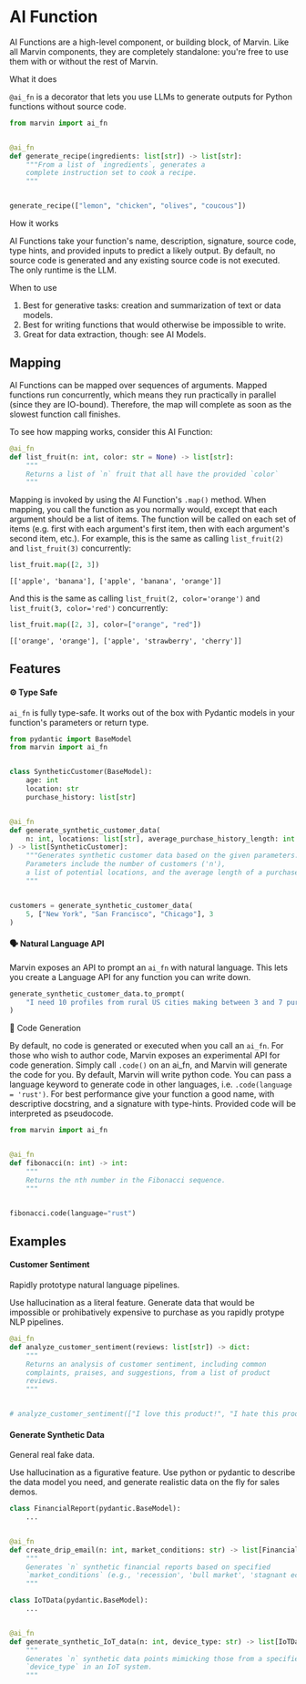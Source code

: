 # AI Function

AI Functions are a high-level component, or building block, of Marvin. Like all Marvin components, they are completely standalone: you're free to use them with or without the rest of Marvin.

<div class="admonition abstract">
  <p class="admonition-title">What it does</p>
  <p>
    <code>@ai_fn</code> is a decorator that lets you use LLMs to generate outputs for Python functions without source code.
  </p>
</div>

```python
from marvin import ai_fn


@ai_fn
def generate_recipe(ingredients: list[str]) -> list[str]:
    """From a list of `ingredients`, generates a
    complete instruction set to cook a recipe.
    """


generate_recipe(["lemon", "chicken", "olives", "coucous"])
```

<div class="admonition info">
  <p class="admonition-title">How it works</p>
  <p>
    AI Functions take your function's name, description, signature, source code, type hints, and provided inputs to predict a likely output. By default, no source code is generated and any existing source code is not executed. The only runtime is the LLM.
  </p>
</div>

<div class="admonition tip">
  <p class="admonition-title">When to use</p>
  <p>
    <ol>
    <li> Best for generative tasks: creation and summarization of text or data models.
    <li> Best for writing functions that would otherwise be impossible to write.
    <li> Great for data extraction, though: see AI Models.
    </ol>
  </p>
</div>

## Mapping

AI Functions can be mapped over sequences of arguments. Mapped functions run concurrently, which means they run practically in parallel (since they are IO-bound). Therefore, the map will complete as soon as the slowest function call finishes.

To see how mapping works, consider this AI Function:

```python
@ai_fn
def list_fruit(n: int, color: str = None) -> list[str]:
    """
    Returns a list of `n` fruit that all have the provided `color`
    """
```

Mapping is invoked by using the AI Function's `.map()` method. When mapping, you call the function as you normally would, except that each argument should be a list of items. The function will be called on each set of items (e.g. first with each argument's first item, then with each argument's second item, etc.). For example, this is the same as calling `list_fruit(2)` and `list_fruit(3)` concurrently:

```python
list_fruit.map([2, 3])
```

    [['apple', 'banana'], ['apple', 'banana', 'orange']]

And this is the same as calling `list_fruit(2, color='orange')` and `list_fruit(3, color='red')` concurrently:

```python
list_fruit.map([2, 3], color=["orange", "red"])
```

    [['orange', 'orange'], ['apple', 'strawberry', 'cherry']]

## Features

#### ⚙️ Type Safe

`ai_fn` is fully type-safe. It works out of the box with Pydantic models in your function's parameters or return type.

```python
from pydantic import BaseModel
from marvin import ai_fn


class SyntheticCustomer(BaseModel):
    age: int
    location: str
    purchase_history: list[str]


@ai_fn
def generate_synthetic_customer_data(
    n: int, locations: list[str], average_purchase_history_length: int
) -> list[SyntheticCustomer]:
    """Generates synthetic customer data based on the given parameters.
    Parameters include the number of customers ('n'),
    a list of potential locations, and the average length of a purchase history.
    """


customers = generate_synthetic_customer_data(
    5, ["New York", "San Francisco", "Chicago"], 3
)
```

#### 🗣️ Natural Language API

Marvin exposes an API to prompt an `ai_fn` with natural language. This lets you create a Language API for any function you can write down.

```python
generate_synthetic_customer_data.to_prompt(
    "I need 10 profiles from rural US cities making between 3 and 7 purchases"
)
```

🧪 Code Generation

By default, no code is generated or executed when you call an `ai_fn`. For those who wish to author code, Marvin exposes an experimental API for code generation. Simply call `.code()` on an ai_fn, and Marvin will generate the code for you. By default, Marvin will write python code. You can pass a language keyword to generate code in other languages, i.e. `.code(language = 'rust')`. For best performance give your function a good name, with descriptive docstring, and a signature with type-hints. Provided code will be interpreted as pseudocode.

```python
from marvin import ai_fn


@ai_fn
def fibonacci(n: int) -> int:
    """
    Returns the nth number in the Fibonacci sequence.
    """


fibonacci.code(language="rust")
```

## Examples

#### Customer Sentiment

<div class="admonition tip">
  <p class="admonition-title">Rapidly prototype natural language pipelines.</p>
  <p>
    Use hallucination as a literal feature. Generate data that would be impossible
    or prohibatively expensive to purchase as you rapidly protype NLP pipelines. 
  </p>
</div>

```python
@ai_fn
def analyze_customer_sentiment(reviews: list[str]) -> dict:
    """
    Returns an analysis of customer sentiment, including common
    complaints, praises, and suggestions, from a list of product
    reviews.
    """


# analyze_customer_sentiment(["I love this product!", "I hate this product!"])
```

#### Generate Synthetic Data

<div class="admonition tip">
  <p class="admonition-title">General real fake data.</p>
  <p>
    Use hallucination as a figurative feature. Use python or pydantic
    to describe the data model you need, and generate realistic data on the fly 
    for sales demos.
  </p>
</div>

```python
class FinancialReport(pydantic.BaseModel):
    ...


@ai_fn
def create_drip_email(n: int, market_conditions: str) -> list[FinancialReport]:
    """
    Generates `n` synthetic financial reports based on specified
    `market_conditions` (e.g., 'recession', 'bull market', 'stagnant economy').
    """
```

```python
class IoTData(pydantic.BaseModel):
    ...


@ai_fn
def generate_synthetic_IoT_data(n: int, device_type: str) -> list[IoTData]:
    """
    Generates `n` synthetic data points mimicking those from a specified
    `device_type` in an IoT system.
    """
```
